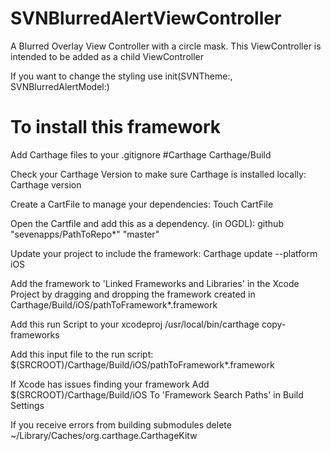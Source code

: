 # SVNBlurredAlertViewController
A Blurred Overlay View Controller with a circle mask.
This ViewController is intended to be added as a child ViewController

If you want to change the styling use init(SVNTheme:, SVNBlurredAlertModel:)


# To install this framework

Add Carthage files to your .gitignore
 #Carthage
 Carthage/Build

Check your Carthage Version to make sure Carthage is installed locally:
  Carthage version

Create a CartFile to manage your dependencies:
  Touch CartFile

Open the Cartfile and add this as a dependency. (in OGDL):
  github "sevenapps/PathToRepo*" "master"

Update your project to include the framework:
  Carthage update --platform iOS

Add the framework to 'Linked Frameworks and Libraries' in the Xcode Project by dragging and dropping the framework created in
  Carthage/Build/iOS/pathToFramework*.framework

Add this run Script to your xcodeproj
  /usr/local/bin/carthage copy-frameworks

Add this input file to the run script:
  $(SRCROOT)/Carthage/Build/iOS/pathToFramework*.framework

If Xcode has issues finding your framework Add
  $(SRCROOT)/Carthage/Build/iOS
  To 'Framework Search Paths' in Build Settings

If you receive errors from building submodules delete
  ~/Library/Caches/org.carthage.CarthageKitw
